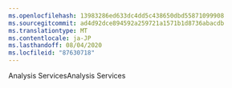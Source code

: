 ```yaml
---
ms.openlocfilehash: 13983286ed633dc4dd5c438650dbd55871099908
ms.sourcegitcommit: ad4d92dce894592a259721a1571b1d8736abacdb
ms.translationtype: MT
ms.contentlocale: ja-JP
ms.lasthandoff: 08/04/2020
ms.locfileid: "87630718"
---
```

<span data-ttu-id="fd50a-101">Analysis Services</span><span class="sxs-lookup"><span data-stu-id="fd50a-101">Analysis Services</span></span>
